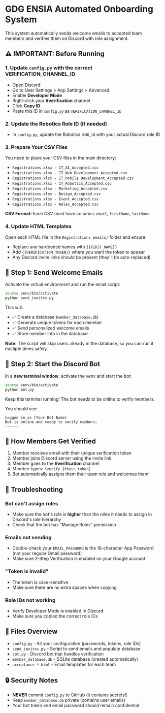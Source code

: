 # GDG ENSIA Automated Onboarding System

This system automatically sends welcome emails to accepted team members and verifies them on Discord with role assignment.

## ⚠️ IMPORTANT: Before Running

### 1. Update `config.py` with the correct VERIFICATION_CHANNEL_ID

- Open Discord
- Go to User Settings > App Settings > Advanced
- Enable **Developer Mode**
- Right-click your **#verification** channel
- Click **Copy ID**
- Paste this ID in `config.py` as `VERIFICATION_CHANNEL_ID`

### 2. Update the Robotics Role ID (if needed)

- In `config.py`, update the Robotics role_id with your actual Discord role ID

### 3. Prepare Your CSV Files

You need to place your CSV files in the main directory:

- `Registrations.xlsx - IT_AI_Accepted.csv`
- `Registrations.xlsx - IT_Web Development_Accepted.csv`
- `Registrations.xlsx - IT_Mobile Development_Accepted.csv`
- `Registrations.xlsx - IT_Robotics_Accepted.csv`
- `Registrations.xlsx - Marketing_Accepted.csv`
- `Registrations.xlsx - Design_Accepted.csv`
- `Registrations.xlsx - Event_Accepted.csv`
- `Registrations.xlsx - Relex_Accepted.csv`

**CSV Format:** Each CSV must have columns: `email`, `firstName`, `lastName`

### 4. Update HTML Templates

Open each HTML file in the `Registrations emails/` folder and ensure:

- Replace any hardcoded names with `{{FIRST_NAME}}`
- Add `{{VERIFICATION_TOKEN}}` where you want the token to appear
- Any Discord invite links should be present (they'll be auto-replaced)

## 📧 Step 1: Send Welcome Emails

Activate the virtual environment and run the email script:

```bash
source venv/bin/activate
python send_invites.py
```

This will:

- ✅ Create a database (`member_database.db`)
- ✅ Generate unique tokens for each member
- ✅ Send personalized welcome emails
- ✅ Store member info in the database

**Note:** The script will skip users already in the database, so you can run it multiple times safely.

## 🤖 Step 2: Start the Discord Bot

In a **new terminal window**, activate the venv and start the bot:

```bash
source venv/bin/activate
python bot.py
```

Keep this terminal running! The bot needs to be online to verify members.

You should see:

```
Logged in as [Your Bot Name]
Bot is online and ready to verify members.
------
```

## 🎯 How Members Get Verified

1. Member receives email with their unique verification token
2. Member joins Discord server using the invite link
3. Member goes to the **#verification** channel
4. Member types: `!verify [their_token]`
5. Bot automatically assigns them their team role and welcomes them!

## 🔧 Troubleshooting

### Bot can't assign roles

- Make sure the bot's role is **higher** than the roles it needs to assign in Discord's role hierarchy
- Check that the bot has "Manage Roles" permission

### Emails not sending

- Double-check your `EMAIL_PASSWORD` is the 16-character App Password (not your regular Gmail password)
- Make sure 2-Step Verification is enabled on your Google account

### "Token is invalid"

- The token is case-sensitive
- Make sure there are no extra spaces when copying

### Role IDs not working

- Verify Developer Mode is enabled in Discord
- Make sure you copied the correct role IDs

## 📁 Files Overview

- `config.py` - All your configuration (passwords, tokens, role IDs)
- `send_invites.py` - Script to send emails and populate database
- `bot.py` - Discord bot that handles verification
- `member_database.db` - SQLite database (created automatically)
- `acceptance-*.html` - Email templates for each team

## 🔒 Security Notes

- **NEVER** commit `config.py` to GitHub (it contains secrets!)
- Keep `member_database.db` private (contains user emails)
- Your bot token and email password should remain confidential
